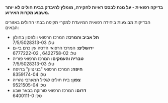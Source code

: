 **בדיקה רפואית - על מנת לבסס ראיות לחקירה, מומלץ להיבדק בבית חולים לא יותר משבוע מקרות האירוע.**

הבדיקות מבוצעות ביחידה רפואית המיועדת למקרי תקיפה בבתי החולים באזורים הבאים:
- **תל אביב והמרכז:** המרכז הרפואי וולפסון בחולון  
 טל: 7/5/5028313-03
- **ירושלים:** המרכז הרפואי הדסה עין כרם בי-ם  
 טל: 6422758-02 , 6777222-02
- **טבריה והעמקים:** המרכז הרפואי פוריה  
 טל: 7/5/5028313-03
- **חיפה:** המרכז הרפואי "בני ציון" בחיפה  
 טל: 8359174-04
- **צפון:** בית חולים לגליל המערבי נהריה  
 טל: 9521505-04
- **דרום:** המרכז הרפואי סורוקה בבאר שבע  
 טל: 6400111-0
